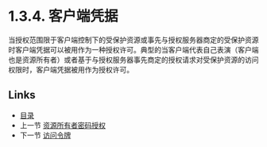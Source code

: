 1.3.4. 客户端凭据
====================
当授权范围限于客户端控制下的受保护资源或事先与授权服务器商定的受保护资源时客户端凭据可以被用作为一种授权许可。典型的当客户端代表自己表演（客户端也是资源所有者）或者基于与授权服务器事先商定的授权请求对受保护资源的访问权限时，客户端凭据被用作为授权许可。

## Links

* [目录](../SUMMARY.md)
* 上一节 [资源所有者密码授权](1.3.3.md)
* 下一节 [访问令牌](1.4.md)
